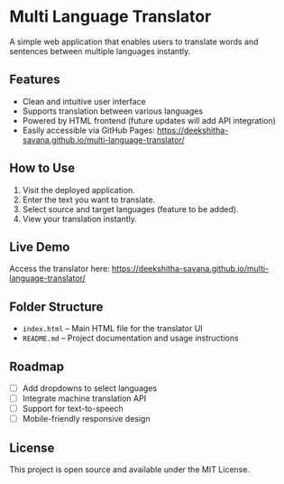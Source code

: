 # Multi Language Translator

A simple web application that enables users to translate words and sentences between multiple languages instantly.

## Features
- Clean and intuitive user interface
- Supports translation between various languages
- Powered by HTML frontend (future updates will add API integration)
- Easily accessible via GitHub Pages: https://deekshitha-savana.github.io/multi-language-translator/

## How to Use
1. Visit the deployed application.
2. Enter the text you want to translate.
3. Select source and target languages (feature to be added).
4. View your translation instantly.

## Live Demo
Access the translator here: https://deekshitha-savana.github.io/multi-language-translator/

## Folder Structure
- `index.html` – Main HTML file for the translator UI
- `README.md` – Project documentation and usage instructions

## Roadmap
- [ ] Add dropdowns to select languages
- [ ] Integrate machine translation API
- [ ] Support for text-to-speech
- [ ] Mobile-friendly responsive design

## License
This project is open source and available under the MIT License.
